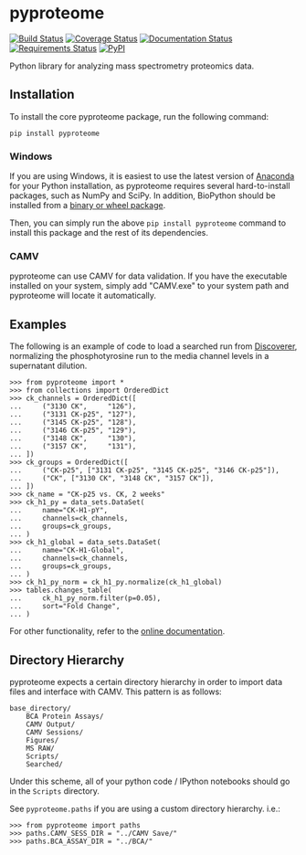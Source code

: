 # pyproteome

[![Build Status](https://img.shields.io/travis/white-lab/pyproteome.svg)](https://travis-ci.org/white-lab/pyproteome)
[![Coverage Status](https://img.shields.io/coveralls/white-lab/pyproteome.svg)](https://coveralls.io/r/white-lab/pyproteome?branch=master)
[![Documentation Status](https://readthedocs.org/projects/pyproteome/badge/?version=latest)](https://pyproteome.readthedocs.io/en/latest/)
[![Requirements Status](https://requires.io/github/white-lab/pyproteome/requirements.svg?branch=master)](https://requires.io/github/white-lab/pyproteome/requirements/?branch=master)
[![PyPI](https://img.shields.io/pypi/v/pyproteome.svg)](https://pypi.python.org/pypi/pyproteome)


Python library for analyzing mass spectrometry proteomics data.

## Installation

To install the core pyproteome package, run the following command:

```
pip install pyproteome
```

### Windows

If you are using Windows, it is easiest to use the latest version of
[Anaconda](https://www.continuum.io/downloads) for your Python installation, as
pyproteome requires several hard-to-install packages, such as NumPy and SciPy.
In addition, BioPython should be installed from a [binary or wheel package](http://biopython.org/wiki/Download).

Then, you can simply run the above `pip install pyproteome` command to install
this package and the rest of its dependencies.

### CAMV

pyproteome can use CAMV for data validation. If you have the executable
installed on your system, simply add "CAMV.exe" to your system path and
pyproteome will locate it automatically.

## Examples

The following is an example of code to load a searched run from [Discoverer](https://www.thermofisher.com/order/catalog/product/IQLAAEGABSFAKJMAUH),
normalizing the phosphotyrosine run to the media channel levels in a supernatant
dilution.

```
>>> from pyproteome import *
>>> from collections import OrderedDict
>>> ck_channels = OrderedDict([
...     ("3130 CK",     "126"),
...     ("3131 CK-p25", "127"),
...     ("3145 CK-p25", "128"),
...     ("3146 CK-p25", "129"),
...     ("3148 CK",     "130"),
...     ("3157 CK",     "131"),
... ])
>>> ck_groups = OrderedDict([
...     ("CK-p25", ["3131 CK-p25", "3145 CK-p25", "3146 CK-p25"]),
...     ("CK", ["3130 CK", "3148 CK", "3157 CK"]),
... ])
>>> ck_name = "CK-p25 vs. CK, 2 weeks"
>>> ck_h1_py = data_sets.DataSet(
...     name="CK-H1-pY",
...     channels=ck_channels,
...     groups=ck_groups,
... )
>>> ck_h1_global = data_sets.DataSet(
...     name="CK-H1-Global",
...     channels=ck_channels,
...     groups=ck_groups,
... )
>>> ck_h1_py_norm = ck_h1_py.normalize(ck_h1_global)
>>> tables.changes_table(
...     ck_h1_py_norm.filter(p=0.05),
...     sort="Fold Change",
... )
```

For other functionality, refer to the
[online documentation](https://pyproteome.readthedocs.io/en/latest/).

## Directory Hierarchy

pyproteome expects a certain directory hierarchy in order to import data files
and interface with CAMV. This pattern is as follows:

```
base_directory/
    BCA Protein Assays/
    CAMV Output/
    CAMV Sessions/
    Figures/
    MS RAW/
    Scripts/
    Searched/
```

Under this scheme, all of your python code / IPython notebooks should go in the
`Scripts` directory.

See `pyproteome.paths` if you are using a custom directory hierarchy. i.e.:

```
>>> from pyproteome import paths
>>> paths.CAMV_SESS_DIR = "../CAMV Save/"
>>> paths.BCA_ASSAY_DIR = "../BCA/"
```
